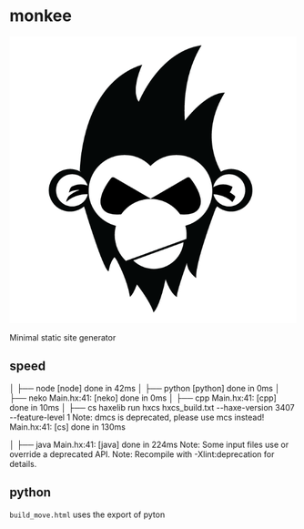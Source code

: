 # monkee

![](icon.png)

Minimal static site generator


## speed

  │ ├── node
[node] done in 42ms
  │ ├── python
[python] done in 0ms
  │ ├── neko
Main.hx:41: [neko] done in 0ms
  │ ├── cpp
Main.hx:41: [cpp] done in 10ms
  │ ├── cs
haxelib run hxcs hxcs_build.txt --haxe-version 3407 --feature-level 1
Note: dmcs is deprecated, please use mcs instead!
Main.hx:41: [cs] done in 130ms

  │ ├── java
Main.hx:41: [java] done in 224ms
Note: Some input files use or override a deprecated API.
Note: Recompile with -Xlint:deprecation for details.

## python

`build_move.html` uses the export of pyton